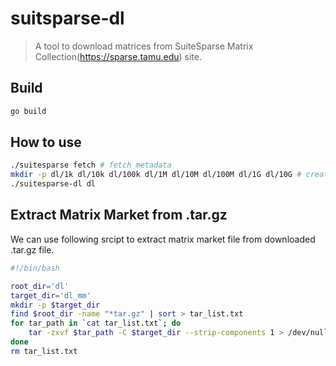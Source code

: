 # suitsparse-dl
> A tool to download matrices from SuiteSparse Matrix Collection(https://sparse.tamu.edu) site.

## Build
```bash
go build
```

## How to use
```bash
./suitesparse fetch # fetch metadata
mkdir -p dl/1k dl/10k dl/100k dl/1M dl/10M dl/100M dl/1G dl/10G # create directories   
./suitesparse-dl dl
```

## Extract Matrix Market from .tar.gz
We can use following srcipt to extract matrix market file from downloaded .tar.gz file.
```bash
#!/bin/bash

root_dir='dl'
target_dir='dl_mm'
mkdir -p $target_dir
find $root_dir -name "*tar.gz" | sort > tar_list.txt
for tar_path in `cat tar_list.txt`; do
    tar -zxvf $tar_path -C $target_dir --strip-components 1 > /dev/null
done
rm tar_list.txt
```
